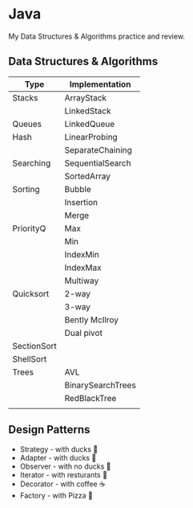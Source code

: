 # Java
My Data Structures &amp; Algorithms practice and review.  
   ## Data Structures & Algorithms
   | Type | Implementation |
   |------------|-------------------|
   | Stacks		| ArrayStack		|
   | 			| LinkedStack 		|
   | Queues		| LinkedQueue		|
   | Hash		| LinearProbing 	|
   |			| SeparateChaining	|
   | Searching	| SequentialSearch	|
   | 			| SortedArray		|
   | Sorting	| Bubble			|
   | 			| Insertion			|
   | 			| Merge				|
   | PriorityQ	| Max				|
   |			| Min				|
   |			| IndexMin			|
   |			| IndexMax			|
   |			| Multiway			|
   | Quicksort	| 2-way				|
   | 			| 3-way				|
   | 			| Bently McIlroy	|
   | 			| Dual pivot		|
   | SectionSort|					|
   | ShellSort	|					|
   | Trees		| AVL				|
   | 			| BinarySearchTrees	|
   | 			| RedBlackTree		|
   | 			| 

   ## Design Patterns
   - Strategy
	- with ducks 🦆
   - Adapter
	- with ducks 🦆
   - Observer
   	- with no ducks 🥺
   - Iterator
	- with resturants 🥞
   - Decorator
	- with coffee ☕️
   - Factory
	- with Pizza 🍕
